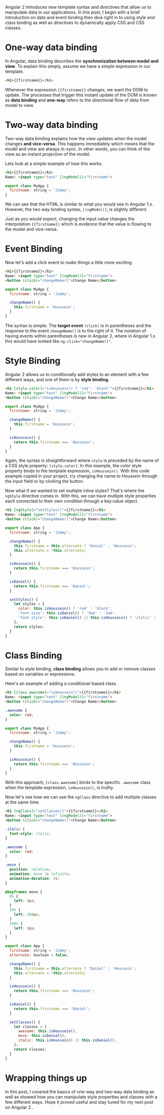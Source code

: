 Angular 2 introduces new template syntax and directives that allow us to manipulate data in our applications. In this post, I begin with a brief introduction on data and event binding then dive right in to using style and class binding as well as directives to dynamically apply CSS and CSS classes.

# One-way data binding

In Angular, data binding describes the **synchronization between model and view**. To explain this simply, assume we have a simple expression in our template.

```html
<h1>{{firstname}}</h1>
```

Whenever the expression `{{firstname}}` changes, we want the DOM to update. The processes that trigger this instant update of the DOM is known as **data binding** and **one-way** refers to the directional flow of data from model to view.

# Two-way data binding

Two-way data binding explains how the view updates when the model changes **and vice-versa**. This happens immediately which means that the model and view are always in-sync. In other words, you can think of the view as an instant projection of the model.

Lets look at a simple example of how this works.

```html
<h1>{{firstname}}</h1>
Name: <input type="text" [(ngModel)]="firstname">
```

```javascript
export class MyApp {
  firstname: string = 'Jimmy';
}
```

We can see that the HTML is similar to what you would see in Angular 1.x. However, the two way binding syntax, `[(ngModel)]`, is slightly different.

Just as you would expect, changing the input value changes the interpolation `{{firstname}}` which is evidence that the value is flowing to the model and vice-versa.

# Event Binding

Now let's add a click event to make things a little more exciting.

```html
<h1>{{firstname}}</h1>
Name: <input type="text" [(ngModel)]="firstname">
<button (click)="changeName()">Change Name</button>
```

```javascript
export class MyApp {
  firstname: string = 'Jimmy';

  changeName() {
    this.firstname = 'Houssein';
  }
}
```

The syntax is simple. The **target event** `(click)` is in parentheses and the response to the event `changeName()` is to the right of it. The notation of having events within parentheses is new in Angular 2, where in Angular 1.x this would have looked like `ng-click="changeName()"`.

# Style Binding

Angular 2 allows us to conditionally add styles to an element with a few different ways, and one of them is by **style binding**.

```html
<h1 [style.color]="isHoussein() ? 'red': 'black'">{{firstname}}</h1>
Name: <input type="text" [(ngModel)]="firstname">
<button (click)="changeName()">Change Name</button>
```

```javascript
export class MyApp {
  firstname: string = 'Jimmy';

  changeName() {
    this.firstname = 'Houssein';
  }

  isHoussein() {
    return this.firstname === 'Houssein';
  }
}
```

Again, the syntax is straightforward where `style` is preceded by the name of a CSS style property: `[style.color]`. In this example, the color style property binds to the template expression, `isHoussein()`. With this code example copied in your project, rry changing the name to _Houssein_ through the input field or by clicking the button.

Now what if we wanted to set multiple inline styles? That's where the `ngStyle` directive comes in. With this, we can have multiple style properties each connected to their own condition through a key:value object.

```html
<h1 [ngStyle]="setStyles()">{{firstname}}</h1>
Name: <input type="text" [(ngModel)]="firstname">
<button (click)="changeName()">Change Name</button>
```

```javascript
export class App {
  firstname: string = 'Jimmy';

  changeName() {
    this.firstname = this.alternate ? 'Daniel' : 'Houssein';
    this.alternate = !this.alternate;
  }

  isHoussein() {
    return this.firstname === 'Houssein';
  }

  isDaniel() {
    return this.firstname === 'Daniel';
  }

  setStyles() {
    let styles = {
      color: this.isHoussein() ? 'red' : 'black',
      'font-size': this.isDaniel() ? '3em' : '2em',
      'font-style': this.isDaniel() || this.isHoussein() ? 'italic' : 'normal',
    };
    return styles;
  }
}
```

# Class Binding

Similar to style binding, **class binding** allows you to add or remove classes based on variables or expressions.

Here's an example of adding a conditional-based class.

```html
<h1 [class.awesome]="isHoussein()">{{firstname}}</h1>
Name: <input type="text" [(ngModel)]="firstname">
<button (click)="changeName()">Change Name</button>
```

```css
.awesome {
  color: red;
}
```

```javascript
export class MyApp {
  firstname: string = 'Jimmy';

  changeName() {
    this.firstname = 'Houssein';
  }

  isHoussein() {
    return this.firstname === 'Houssein';
  }
}
```

With this approach, `[class.awesome]` binds to the specific `.awesome` class when the template expression, `isHoussein()`, is truthy.

Now let's see how we can use the `ngClass` directive to add multiple classes at the same time.

```html
<h1 [ngClass]="setClasses()">{{firstname}}</h1>
Name: <input type="text" [(ngModel)]="firstname">
<button (click)="changeName()">Change Name</button>
```

```css
.italic {
  font-style: italic;
}

.awesome {
  color: red;
}

.move {
  position: relative;
  animation: move 1s infinite;
  animation-duration: 3s;
}

@keyframes move {
  0% {
    left: 0px;
  }
  50% {
    left: 200px;
  }
  100% {
    left: 0px;
  }
}
```

```javascript
export class App {
  firstname: string = 'Jimmy';
  alternate: boolean = false;

  changeName() {
    this.firstname = this.alternate ? 'Daniel' : 'Houssein';
    this.alternate = !this.alternate;
  }

  isHoussein() {
    return this.firstname === 'Houssein';
  }

  isDaniel() {
    return this.firstname === 'Daniel';
  }

  setClasses() {
    let classes = {
      awesome: this.isHoussein(),
      move: this.isDaniel(),
      italic: this.isHoussein() || this.isDaniel(),
    };
    return classes;
  }
}
```

# Wrapping things up

In this post, I covered the basics of one-way and two-way data binding as well as showed how you can manipulate style properties and classes with a few different ways. Hope it proved useful and stay tuned for my next post on Angular 2 <i class="fa fa-smile-o" aria-hidden="true"></i>
.
